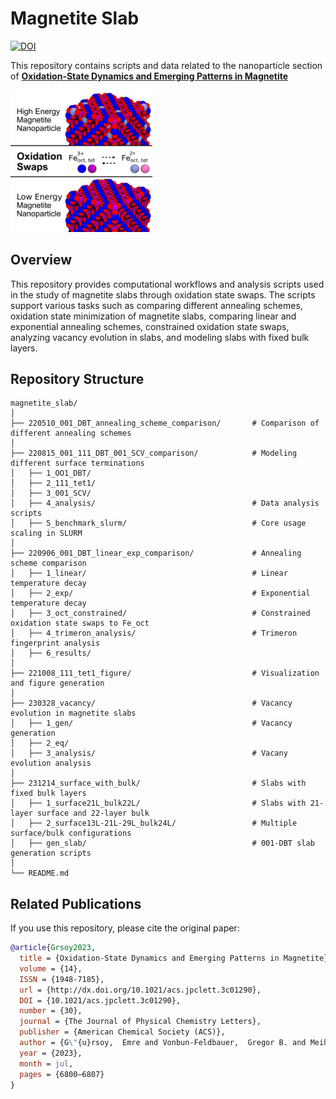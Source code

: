 # Magnetite Slab

[![DOI](https://img.shields.io/badge/DOI-10.1021/acs.jpclett.3c01290-blue)](https://pubs.acs.org/doi/full/10.1021/acs.jpclett.3c01290)  

This repository contains scripts and data related to the nanoparticle section of [**Oxidation-State Dynamics and Emerging Patterns in Magnetite**](https://pubs.acs.org/doi/full/10.1021/acs.jpclett.3c01290)  

[<img src="TOC2.png" alt="Table of Contents Figure" width="45%">](https://pubs.acs.org/doi/full/10.1021/acs.jpclett.3c01290) 

## Overview  
This repository provides computational workflows and analysis scripts used in the study of magnetite slabs through oxidation state swaps. The scripts support various tasks such as comparing different annealing schemes, oxidation state minimization of magnetite slabs, comparing linear and exponential annealing schemes, constrained oxidation state swaps, analyzing vacancy evolution in slabs, and modeling slabs with fixed bulk layers.

## Repository Structure  
```
magnetite_slab/
│
├── 220510_001_DBT_annealing_scheme_comparison/       # Comparison of different annealing schemes
│
├── 220815_001_111_DBT_001_SCV_comparison/            # Modeling different surface terminations
│   ├── 1_OO1_DBT/                                     
│   ├── 2_111_tet1/                                  
│   ├── 3_001_SCV/                                   
│   ├── 4_analysis/                                   # Data analysis scripts
│   ├── 5_benchmark_slurm/                            # Core usage scaling in SLURM
│
├── 220906_001_DBT_linear_exp_comparison/             # Annealing scheme comparison
│   ├── 1_linear/                                     # Linear temperature decay
│   ├── 2_exp/                                        # Exponential temperature decay
│   ├── 3_oct_constrained/                            # Constrained oxidation state swaps to Fe_oct
│   ├── 4_trimeron_analysis/                          # Trimeron fingerprint analysis
│   ├── 6_results/                                  
│
├── 221008_111_tet1_figure/                           # Visualization and figure generation
│
├── 230328_vacancy/                                   # Vacancy evolution in magnetite slabs
│   ├── 1_gen/                                        # Vacancy generation
│   ├── 2_eq/                                         
│   ├── 3_analysis/                                   # Vacany evolution analysis
│
├── 231214_surface_with_bulk/                         # Slabs with fixed bulk layers
│   ├── 1_surface21L_bulk22L/                         # Slabs with 21-layer surface and 22-layer bulk
│   ├── 2_surface13L-21L-29L_bulk24L/                 # Multiple surface/bulk configurations
│   ├── gen_slab/                                     # 001-DBT slab generation scripts
│ 
└── README.md                                         
```

## Related Publications  
If you use this repository, please cite the original paper:  
```bibtex
@article{Grsoy2023,
  title = {Oxidation-State Dynamics and Emerging Patterns in Magnetite},
  volume = {14},
  ISSN = {1948-7185},
  url = {http://dx.doi.org/10.1021/acs.jpclett.3c01290},
  DOI = {10.1021/acs.jpclett.3c01290},
  number = {30},
  journal = {The Journal of Physical Chemistry Letters},
  publisher = {American Chemical Society (ACS)},
  author = {G\"{u}rsoy,  Emre and Vonbun-Feldbauer,  Gregor B. and Meißner,  Robert H.},
  year = {2023},
  month = jul,
  pages = {6800–6807}
}
```
